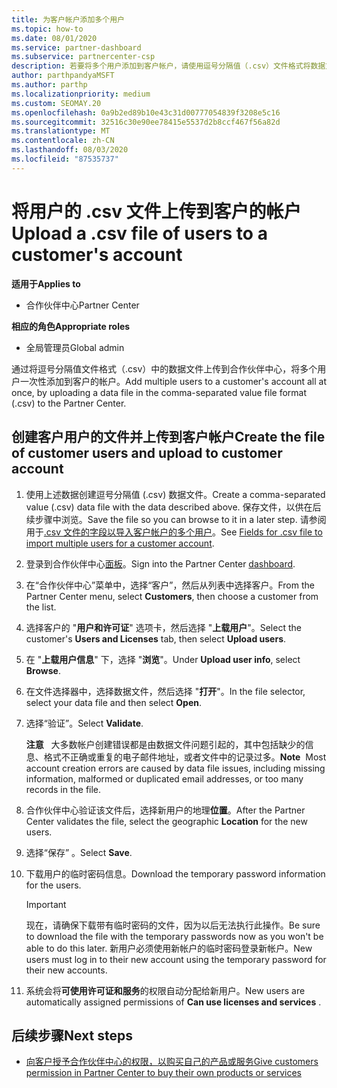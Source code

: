 ```yaml
---
title: 为客户帐户添加多个用户
ms.topic: how-to
ms.date: 08/01/2020
ms.service: partner-dashboard
ms.subservice: partnercenter-csp
description: 若要将多个用户添加到客户帐户，请使用逗号分隔值（.csv）文件格式将数据文件上传到合作伙伴中心。
author: parthpandyaMSFT
ms.author: parthp
ms.localizationpriority: medium
ms.custom: SEOMAY.20
ms.openlocfilehash: 0a9b2ed89b10e43c31d00777054839f3208e5c16
ms.sourcegitcommit: 32516c30e90ee78415e5537d2b8ccf467f56a82d
ms.translationtype: MT
ms.contentlocale: zh-CN
ms.lasthandoff: 08/03/2020
ms.locfileid: "87535737"
---
```

# <a name="upload-a-csv-file-of-users-to-a-customers-account"></a><span data-ttu-id="c92b0-103">将用户的 .csv 文件上传到客户的帐户</span><span class="sxs-lookup"><span data-stu-id="c92b0-103">Upload a .csv file of users to a customer's account</span></span>


<span data-ttu-id="c92b0-104">**适用于**</span><span class="sxs-lookup"><span data-stu-id="c92b0-104">**Applies to**</span></span>

- <span data-ttu-id="c92b0-105">合作伙伴中心</span><span class="sxs-lookup"><span data-stu-id="c92b0-105">Partner Center</span></span>

<span data-ttu-id="c92b0-106">**相应的角色**</span><span class="sxs-lookup"><span data-stu-id="c92b0-106">**Appropriate roles**</span></span>

- <span data-ttu-id="c92b0-107">全局管理员</span><span class="sxs-lookup"><span data-stu-id="c92b0-107">Global admin</span></span>

<span data-ttu-id="c92b0-108">通过将逗号分隔值文件格式（.csv）中的数据文件上传到合作伙伴中心，将多个用户一次性添加到客户的帐户。</span><span class="sxs-lookup"><span data-stu-id="c92b0-108">Add multiple users to a customer's account all at once, by uploading a data file in the comma-separated value file format (.csv) to the Partner Center.</span></span> 

## <a name="create-the-file-of-customer-users-and-upload-to-customer-account"></a><span data-ttu-id="c92b0-109">创建客户用户的文件并上传到客户帐户</span><span class="sxs-lookup"><span data-stu-id="c92b0-109">Create the file of customer users and upload to customer account</span></span>

1. <span data-ttu-id="c92b0-110">使用上述数据创建逗号分隔值 (.csv) 数据文件。</span><span class="sxs-lookup"><span data-stu-id="c92b0-110">Create a comma-separated value (.csv) data file with the data described above.</span></span> <span data-ttu-id="c92b0-111">保存文件，以供在后续步骤中浏览。</span><span class="sxs-lookup"><span data-stu-id="c92b0-111">Save the file so you can browse to it in a later step.</span></span> <span data-ttu-id="c92b0-112">请参阅用于[.csv 文件的字段以导入客户帐户的多个用户](file-customer-users.md)。</span><span class="sxs-lookup"><span data-stu-id="c92b0-112">See [Fields for .csv file to import multiple users for a customer account](file-customer-users.md).</span></span> 

2. <span data-ttu-id="c92b0-113">登录到合作伙伴中心[面板](https://partner.microsoft.com/dashboard)。</span><span class="sxs-lookup"><span data-stu-id="c92b0-113">Sign into the Partner Center [dashboard](https://partner.microsoft.com/dashboard).</span></span>

3. <span data-ttu-id="c92b0-114">在“合作伙伴中心”菜单中，选择“客户”，然后从列表中选择客户。</span><span class="sxs-lookup"><span data-stu-id="c92b0-114">From the Partner Center menu, select **Customers**, then choose a customer from the list.</span></span>

4. <span data-ttu-id="c92b0-115">选择客户的 "**用户和许可证**" 选项卡，然后选择 "**上载用户**"。</span><span class="sxs-lookup"><span data-stu-id="c92b0-115">Select the customer's **Users and Licenses** tab, then select **Upload users**.</span></span>

5. <span data-ttu-id="c92b0-116">在 "**上载用户信息**" 下，选择 "**浏览**"。</span><span class="sxs-lookup"><span data-stu-id="c92b0-116">Under **Upload user info**, select **Browse**.</span></span>

6. <span data-ttu-id="c92b0-117">在文件选择器中，选择数据文件，然后选择 "**打开**"。</span><span class="sxs-lookup"><span data-stu-id="c92b0-117">In the file selector, select your data file and then select **Open**.</span></span>

7. <span data-ttu-id="c92b0-118">选择“验证”。</span><span class="sxs-lookup"><span data-stu-id="c92b0-118">Select **Validate**.</span></span>

    <span data-ttu-id="c92b0-119">**注意**   大多数帐户创建错误都是由数据文件问题引起的，其中包括缺少的信息、格式不正确或重复的电子邮件地址，或者文件中的记录过多。</span><span class="sxs-lookup"><span data-stu-id="c92b0-119">**Note**  Most account creation errors are caused by data file issues, including missing information, malformed or duplicated email addresses, or too many records in the file.</span></span>

8. <span data-ttu-id="c92b0-120">合作伙伴中心验证该文件后，选择新用户的地理**位置**。</span><span class="sxs-lookup"><span data-stu-id="c92b0-120">After the Partner Center validates the file, select the geographic **Location** for the new users.</span></span>
9. <span data-ttu-id="c92b0-121">选择“保存” 。</span><span class="sxs-lookup"><span data-stu-id="c92b0-121">Select **Save**.</span></span>
10. <span data-ttu-id="c92b0-122">下载用户的临时密码信息。</span><span class="sxs-lookup"><span data-stu-id="c92b0-122">Download the temporary password information for the users.</span></span>

    >[!IMPORTANT]
    > <span data-ttu-id="c92b0-123">现在，请确保下载带有临时密码的文件，因为以后无法执行此操作。</span><span class="sxs-lookup"><span data-stu-id="c92b0-123">Be sure to download the file with the temporary passwords now as you won't be able to do this later.</span></span> <span data-ttu-id="c92b0-124">新用户必须使用新帐户的临时密码登录新帐户。</span><span class="sxs-lookup"><span data-stu-id="c92b0-124">New users must log in to their new account using the temporary password for their new accounts.</span></span>

11. <span data-ttu-id="c92b0-125">系统会将**可使用许可证和服务**的权限自动分配给新用户。</span><span class="sxs-lookup"><span data-stu-id="c92b0-125">New users are automatically assigned permissions of **Can use licenses and services** .</span></span> 

## <a name="next-steps"></a><span data-ttu-id="c92b0-126">后续步骤</span><span class="sxs-lookup"><span data-stu-id="c92b0-126">Next steps</span></span>

- [<span data-ttu-id="c92b0-127">向客户授予合作伙伴中心的权限，以购买自己的产品或服务</span><span class="sxs-lookup"><span data-stu-id="c92b0-127">Give customers permission in Partner Center to buy their own products or services</span></span>](give-customers-permission.md)
